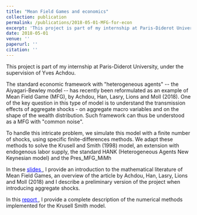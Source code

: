 ```yaml
---
title: "Mean Field Games and economics"
collection: publication
permalink: /publications/2018-05-01-MFG-for-econ
excerpt: 'This project is part of my internship at Paris-Diderot University, under the supervision of Yves Achdou. I develop novel methods to simulate Mean Field Games with common noise -- i.e. heterogeneous agents models with aggregate risk.'
date: 2018-05-01
venue: ''
paperurl: ''
citation: ''
---
```


This project is part of my internship at Paris-Diderot University, under the supervision of Yves Achdou. 

The standard economic framework with "heterogeneous agents" -- the Aiyagari-Bewley model -- has recently been reformulated as an example of Mean Field Game (MFG), by Achdou, Han, Lasry, Lions and Moll (2018). One of the key question in this type of model is to understand the transmission effects of aggregate shocks - on aggregate macro variables and on the shape of the wealth distribution. Such framework can thus be understood as a MFG with "common noise".

To handle this intricate problem, we simulate this model with a finite number of shocks, using specific finite-differences methods. We adapt these methods to solve the Krusell and Smith (1998) model, an extension with endogenous labor supply, the standard HANK (Heterogeneous Agents New Keynesian model) and the 
Pres_MFG_MiMh

In these <a href='https://thomasbourany.github.io/files/Pres_MFG_MiMh.pdf' style="color:blue">slides </a>, I provide an introduction to the mathematical literature of Mean Field Games, an overview of the article by Achdou, Han, Lasry, Lions and Moll (2018) and I describe a preliminary version of the project when introducing aggregate shocks.

In this <a href='https://thomasbourany.github.io/files/Rapport Thomas Bourany_v1.pdf' style="color:blue">report </a>, I provide a complete description of the numerical methods implemented for the Krusell Smith model. 
